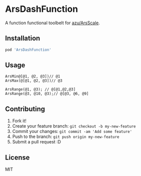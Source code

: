 # ArsDashFunction

A function functional toolbelt for [azu/ArsScale](https://github.com/azu/ArsScale "azu/ArsScale").

## Installation

``` sh
pod 'ArsDashFunction'
```

## Usage

``` objc
ArsMin@[@1, @2, @3])// @1
ArsMax(@[@1, @2, @3])// @3

ArsRange(@1, @3); // @[@1,@2,@3]
ArsRange(@3, @10, @3);// @[@3, @6, @9]
```

## Contributing

1. Fork it!
2. Create your feature branch: `git checkout -b my-new-feature`
3. Commit your changes: `git commit -am 'Add some feature'`
4. Push to the branch: `git push origin my-new-feature`
5. Submit a pull request :D

## License

MIT